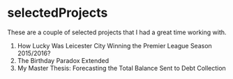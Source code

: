# selectedProjects

These are a couple of selected projects that I had a great time working with.

1. How Lucky Was Leicester City Winning the Premier League Season 2015/2016?
2. The Birthday Paradox Extended
3. My Master Thesis: Forecasting the Total Balance Sent to Debt Collection 
